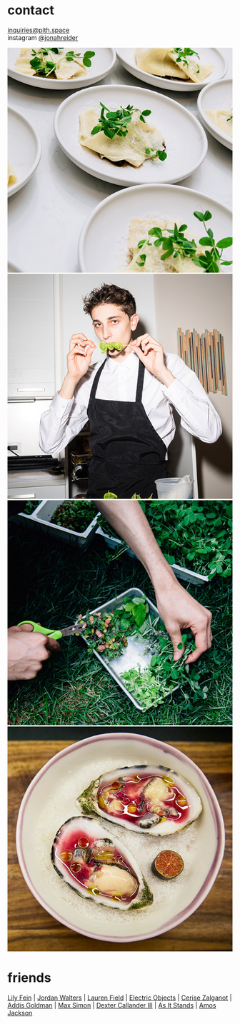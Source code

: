 # contact
[inquiries@pith.space](mailto:inquiries@pith.space)  
	instagram [@jonahreider](https://instagram.com/jonahreider)
	
![plates of pasta](media/images/pasta_plating.jpg)
![Jonah Reider posing with a skewer](media/images/jonah.jpg)
![hands harvesting greens](media/images/greenery.jpg)
![oysters](media/images/sea_food.jpg)
# friends

[Lily Fein](http://www.lilyfein.com/) \| [Jordan Walters](http://jordanwalters.com/) \| [Lauren Field](http://laurenfield.studio/) \| [Electric Objects](https://www.electricobjects.com/) \| [Cerise Zalganot](https://www.cerisezelenetz.com/) \| [Addis Goldman](https://www.addisgoldman.com/) \| [Max Simon](http://www.maxsimon.space/) \| [Dexter Callander III](http://vimeo.com/dextercallender) \| [As It Stands](http://asitstands.la/) \| [Amos Jackson](https://amos.im/)

&nbsp;
